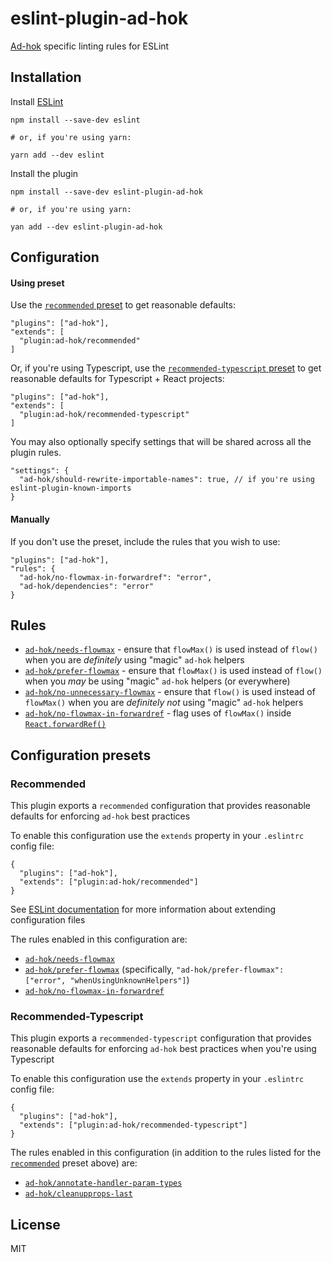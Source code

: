 # eslint-plugin-ad-hok
[Ad-hok](https://www.github.com/helixbass/ad-hok) specific linting rules for ESLint

## Installation
Install [ESLint](https://www.github.com/eslint/eslint)
```
npm install --save-dev eslint

# or, if you're using yarn:

yarn add --dev eslint
```

Install the plugin
```
npm install --save-dev eslint-plugin-ad-hok

# or, if you're using yarn:

yan add --dev eslint-plugin-ad-hok
```

## Configuration

#### Using preset

Use the [`recommended` preset](#recommended) to get reasonable defaults:
```
"plugins": ["ad-hok"],
"extends": [
  "plugin:ad-hok/recommended"
]
```

Or, if you're using Typescript, use the [`recommended-typescript` preset](#recommended-typescript) to get reasonable defaults
for Typescript + React projects:
```
"plugins": ["ad-hok"],
"extends": [
  "plugin:ad-hok/recommended-typescript"
]
```

You may also optionally specify settings that will be shared across all the plugin rules.
```
"settings": {
  "ad-hok/should-rewrite-importable-names": true, // if you're using eslint-plugin-known-imports
}
```

#### Manually

If you don't use the preset, include the rules that you wish to use:
```
"plugins": ["ad-hok"],
"rules": {
  "ad-hok/no-flowmax-in-forwardref": "error",
  "ad-hok/dependencies": "error"
}
```

## Rules

* [`ad-hok/needs-flowmax`](./docs/rules/needs-flowmax.md) - ensure that `flowMax()` is used instead of `flow()` when you are *definitely* using "magic" `ad-hok` helpers
* [`ad-hok/prefer-flowmax`](./docs/rules/prefer-flowmax.md) - ensure that `flowMax()` is used instead of `flow()` when you *may* be using "magic" `ad-hok` helpers (or everywhere)
* [`ad-hok/no-unnecessary-flowmax`](./docs/rules/no-unnecessary-flowmax.md) - ensure that `flow()` is used instead of `flowMax()` when you are *definitely not* using "magic" `ad-hok` helpers
* [`ad-hok/no-flowmax-in-forwardref`](./docs/rules/no-flowmax-in-forwardref.md) - flag uses of `flowMax()` inside [`React.forwardRef()`](https://reactjs.org/docs/forwarding-refs.html)

## Configuration presets

### Recommended

This plugin exports a `recommended` configuration that provides reasonable defaults for enforcing `ad-hok` best practices

To enable this configuration use the `extends` property in your `.eslintrc` config file:
```
{
  "plugins": ["ad-hok"],
  "extends": ["plugin:ad-hok/recommended"]
}
```
See [ESLint documentation](http://eslint.org/docs/user-guide/configuring#extending-configuration-files) for more information about extending configuration files

The rules enabled in this configuration are:

* [`ad-hok/needs-flowmax`](./docs/rules/needs-flowmax.md)
* [`ad-hok/prefer-flowmax`](./docs/rules/prefer-flowmax.md) (specifically, `"ad-hok/prefer-flowmax": ["error", "whenUsingUnknownHelpers"]`)
* [`ad-hok/no-flowmax-in-forwardref`](./docs/rules/no-flowmax-in-forwardref.md)

### Recommended-Typescript

This plugin exports a `recommended-typescript` configuration that provides reasonable defaults for enforcing `ad-hok` best practices when
you're using Typescript

To enable this configuration use the `extends` property in your `.eslintrc` config file:
```
{
  "plugins": ["ad-hok"],
  "extends": ["plugin:ad-hok/recommended-typescript"]
}
```

The rules enabled in this configuration (in addition to the rules listed for the [`recommended`](#recommnded) preset above) are:

* [`ad-hok/annotate-handler-param-types`](./docs/rules/annotate-handler-param-types.md)
* [`ad-hok/cleanupprops-last`](./docs/rules/cleanupprops-last.md)




## License

MIT
